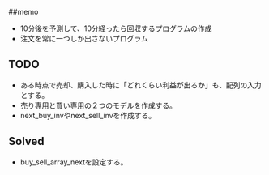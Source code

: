 ##memo
- 10分後を予測して、10分経ったら回収するプログラムの作成
- 注文を常に一つしか出さないプログラム

## TODO
- ある時点で売却、購入した時に「どれくらい利益が出るか」も、配列の入力とする。
- 売り専用と買い専用の２つのモデルを作成する。
- next_buy_invやnext_sell_invを作成する。
## Solved
- buy_sell_array_nextを設定する。

